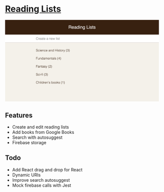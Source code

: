 # [Reading Lists](https://build-mzqtetjwen.now.sh/)

![Screenshot](./screenshot.png)

## Features
- Create and edit reading lists
- Add books from Google Books
- Search with autosuggest
- Firebase storage

## Todo
- Add React drag and drop for React
- Dynamic URIs
- Improve search autosuggest
- Mock firebase calls with Jest

